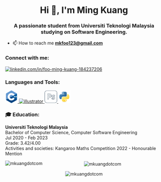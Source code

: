 <h1 align="center">Hi 👋, I'm Ming Kuang</h1>
<h3 align="center">A passionate student from Universiti Teknologi Malaysia studying on Software Engineering.</h3>

- 📫 How to reach me **mkfoo123@gmail.com**

<h3 align="left">Connect with me:</h3>
<p align="left">
  <a href="https://linkedin.com/in/linkedin.com/in/foo-ming-kuang-184237206" target="blank">
    <img align="center" src="https://raw.githubusercontent.com/rahuldkjain/github-profile-readme-generator/master/src/images/icons/Social/linked-in-alt.svg" alt="linkedin.com/in/foo-ming-kuang-184237206" height="30" width="40" />
  </a>
</p>

<h3 align="left">Languages and Tools:</h3>
<p align="left">
  <a href="https://www.w3schools.com/cpp/" target="_blank" rel="noreferrer">
    <img src="https://raw.githubusercontent.com/devicons/devicon/master/icons/cplusplus/cplusplus-original.svg" alt="cplusplus" width="40" height="40"/>
  </a>
  <a href="https://www.adobe.com/in/products/illustrator.html" target="_blank" rel="noreferrer">
    <img src="https://www.vectorlogo.zone/logos/adobe_illustrator/adobe_illustrator-icon.svg" alt="illustrator" width="40" height="40"/>
  </a>
  <a href="https://www.photoshop.com/en" target="_blank" rel="noreferrer">
    <img src="https://raw.githubusercontent.com/devicons/devicon/master/icons/photoshop/photoshop-line.svg" alt="photoshop" width="40" height="40"/>
  </a>
  <a href="https://www.python.org" target="_blank" rel="noreferrer">
    <img src="https://raw.githubusercontent.com/devicons/devicon/master/icons/python/python-original.svg" alt="python" width="40" height="40"/>
  </a>
</p>

<h3 align="left">🎓 Education:</h3>
<p align="left">
  <strong>Universiti Teknologi Malaysia</strong><br>
  Bachelor of Computer Science, Computer Software Engineering<br>
  Jul 2020 - Feb 2023<br>
  Grade: 3.42/4.00<br>
  Activities and societies: Kangaroo Maths Competition 2022 - Honourable Mention
</p>

<p align="center">
  <img align="left" src="https://github-readme-stats.vercel.app/api/top-langs?username=mkuangdotcom&show_icons=true&locale=en&layout=compact" alt="mkuangdotcom" />
</p>

<p align="center">
  <img align="center" src="https://github-readme-stats.vercel.app/api?username=mkuangdotcom&show_icons=true&locale=en" alt="mkuangdotcom" />
</p>

<p align="center">
  <img align="center" src="https://github-readme-streak-stats.herokuapp.com/?user=mkuangdotcom&" alt="mkuangdotcom" />
</p>
